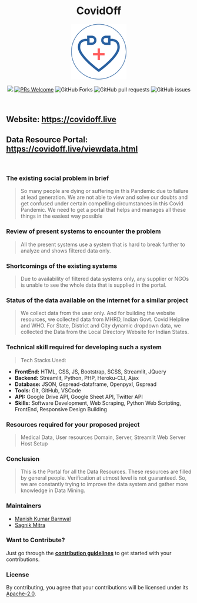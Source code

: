 <h1 align="center">CovidOff</h1>
<p align="center"><img src="https://github.com/covidoff/covidoff/blob/main/logo.png" alt="Logo" width="150px" height="150px" hspace="10"/><br>
<p align="center">    
    <img src=https://img.shields.io/github/license/covidoff/covidoff>  
    <a href="http://makeapullrequest.com" target="_blank"><img src="https://img.shields.io/badge/PRs-welcome-brightgreen.svg?style=flat" alt="PRs Welcome"></a>
    <img alt="GitHub Forks" src="https://img.shields.io/github/forks/covidoff/covidoff">
    <img alt="GitHub pull requests" src="https://img.shields.io/github/issues-pr/covidoff/covidoff">
    <img alt="GitHub issues" src="https://img.shields.io/github/issues/covidoff/covidoff">
</p>
<br>

## Website: https://covidoff.live
## Data Resource Portal: https://covidoff.live/viewdata.html
<br>

### The existing social problem in brief
> So many people are dying or suffering in this Pandemic due to failure at lead  generation. We are not able to view and solve our doubts and get confused under certain compelling circumstances in this Covid Pandemic. We need to get a portal that helps and manages all these things in the easiest way possible

### Review of present systems to encounter the problem
> All the present systems use a system that is hard to break further to analyze and shows filtered data only.

### Shortcomings of the existing systems
> Due to availability of filtered data systems only, any supplier or NGOs is unable to see the whole data that is supplied in the portal.

### Status of the data available on the internet for a similar project
> We collect data from the user only. And for building the website resources, we collected data from MHRD, Indian Govt. Covid Helpline and WHO. For State, District and City dynamic dropdown data, we collected the Data from the Local Directory Website for Indian States.

### Technical skill required for developing such a system
> Tech Stacks Used:
  - **FrontEnd:** HTML, CSS, JS, Bootstrap, SCSS, Streamlit, JQuery
  - **Backend:** Streamlit, Python, PHP, Heroku-CLI, Ajax
  - **Database:** JSON, Gspread-dataframe, Openpyxl, Gspread
  - **Tools:** Git, GitHub, VSCode
  - **API:** Google Drive API, Google Sheet API, Twitter API
  - **Skills:** Software Development, Web Scraping, Python Web Scripting, FrontEnd, Responsive Design Building

### Resources required for your proposed project
> Medical Data, User resources
> Domain, Server, Streamlit Web Server Host Setup

### Conclusion
> This is the Portal for all the Data Resources. These resources are filled by general people. Verification at utmost level is not guaranteed. So, we are constantly trying to improve the data system and gather more knowledge in Data Mining. 

### Maintainers
- [Manish Kumar Barnwal](https://github.com/imanishbarnwal)
- [Sagnik Mitra](https://github.com/sagnikmitra)

### Want to Contribute?
Just go through the **[contribution guidelines](https://github.com/covidoff/covidoff/blob/main/CONTRIBUTING.md)** to get started with your contributions.

### License
By contributing, you agree that your contributions will be licensed under its [Apache-2.0](https://github.com/covidoff/covidoff/blob/main/LICENSE).
